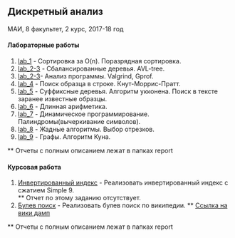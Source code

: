 ## Дискретный анализ

МАИ, 8 факультет, 2 курс, 2017-18 год

#### Лабораторные работы

1. [lab_1](labs/lab_1) - Сортировка за O(n). Поразрядная сортировка.
2. [lab_2-3](labs/lab_2-3) - Сбалансированные деревья. AVL-tree.  
3. [lab_2-3](labs/lab_2-3)- Анализ программы. Valgrind, Gprof. 
4. [lab_4](labs/lab_4) - Поиск образца в строке. Кнут-Моррис-Пратт.
5. [lab_5](labs/lab_5) - Суффиксные деревья. Алгоритм укконена. Поиск в тексте заранее известные образцы.
6. [lab_6](labs/lab_6) - Длинная арифметика.
7. [lab_7](labs/lab_7) - Динамическое программирование. Палиндромы(вычеркивание символов).
8. [lab_8](labs/lab_8) - Жадные алгоритмы. Выбор отрезков.
9. [lab_9](labs/lab_9) - Графы. Алгоритм Куна.

** Отчеты с полным описанием лежат в папках report

#### Курсовая работа

1. [Инвертированный индекс](kp/inverted_index) - Реализовать инвертированный индекс с сжатием Simple 9.  
** Отчет по этому заданию отсутствует.
2. [Булев поиск](kp/bool_search) - Реализовать булев поиск по википедии.
** [Ссылка на вики дамп](https://yadi.sk/d/fFgzZHlxowDrVw)


** Отчеты с полным описанием лежат в папках report

